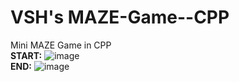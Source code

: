 # VSH's MAZE-Game--CPP
Mini MAZE Game in CPP<br>
<b>START:</b>
![image](https://user-images.githubusercontent.com/127186112/236303923-7cfbbcd7-7b09-4b03-a98d-2e0aea4a5fcc.png)
<br>
<b>END:</b>
![image](https://user-images.githubusercontent.com/127186112/236304437-2bb7577c-f5da-430c-9d29-dfa4ed42c1f3.png)
